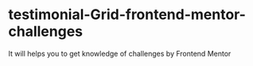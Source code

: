 # testimonial-Grid-frontend-mentor-challenges
It will helps you to get knowledge of challenges by Frontend Mentor 

